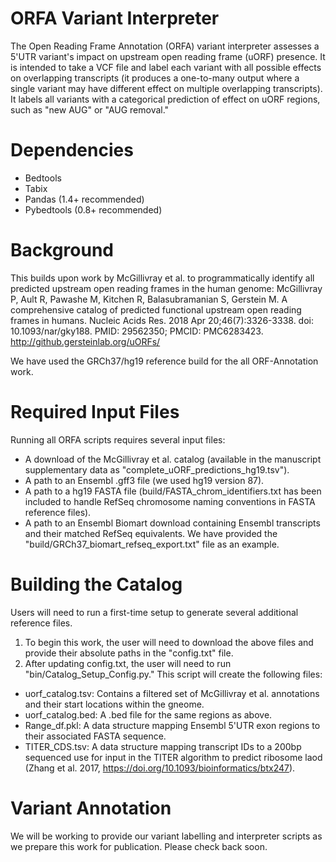 # ORFA Variant Interpreter
The Open Reading Frame Annotation (ORFA) variant interpreter assesses a 5'UTR variant's impact on upstream open reading frame (uORF) presence. It is intended to take a VCF file and label each variant with all possible effects on overlapping transcripts (it produces a one-to-many output where a single variant may have different effect on multiple overlapping transcripts). It labels all variants with a categorical prediction of effect on uORF regions, such as "new AUG" or "AUG removal."

# Dependencies
- Bedtools
- Tabix
- Pandas (1.4+ recommended)
- Pybedtools (0.8+ recommended)

# Background
This builds upon work by McGillivray et al. to programmatically identify all predicted upstream open reading frames in the human genome: 
McGillivray P, Ault R, Pawashe M, Kitchen R, Balasubramanian S, Gerstein M. A comprehensive catalog of predicted functional upstream open reading frames in humans. Nucleic Acids Res. 2018 Apr 20;46(7):3326-3338. doi: 10.1093/nar/gky188. PMID: 29562350; PMCID: PMC6283423.
http://github.gersteinlab.org/uORFs/

We have used the GRCh37/hg19 reference build for the all ORF-Annotation work.

# Required Input Files
Running all ORFA scripts requires several input files:
 - A download of the McGillivray et al. catalog (available in the manuscript supplementary data as "complete_uORF_predictions_hg19.tsv").
 - A path to an Ensembl .gff3 file (we used hg19 version 87).
 - A path to a hg19 FASTA file (build/FASTA_chrom_identifiers.txt has been included to handle RefSeq chromosome naming conventions in FASTA reference files).
 - A path to an Ensembl Biomart download containing Ensembl transcripts and their matched RefSeq equivalents. We have provided the "build/GRCh37_biomart_refseq_export.txt" file as an example.

# Building the Catalog
Users will need to run a first-time setup to generate several additional reference files.
1. To begin this work, the user will need to download the above files and provide their absolute paths in the "config.txt" file.
2. After updating config.txt, the user will need to run "bin/Catalog_Setup_Config.py." This script will create the following files:
 - uorf_catalog.tsv: Contains a filtered set of McGillivray et al. annotations and their start locations within the gneome.
 - uorf_catalog.bed: A .bed file for the same regions as above.
 - Range_df.pkl: A data structure mapping Ensembl 5'UTR exon regions to their associated FASTA sequence.
 - TITER_CDS.tsv: A data structure mapping transcript IDs to a 200bp sequenced use for input in the TITER algorithm to predict ribosome laod (Zhang et al. 2017, https://doi.org/10.1093/bioinformatics/btx247).

# Variant Annotation
We will be working to provide our variant labelling and interpreter scripts as we prepare this work for publication. Please check back soon.

